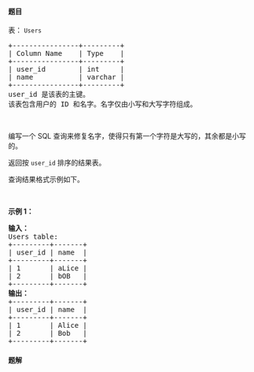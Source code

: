 #### 题目
<p>表： <code>Users</code></p>

<pre>
+----------------+---------+
| Column Name    | Type    |
+----------------+---------+
| user_id        | int     |
| name           | varchar |
+----------------+---------+
user_id 是该表的主键。
该表包含用户的 ID 和名字。名字仅由小写和大写字符组成。
</pre>

<p>&nbsp;</p>

<p>编写一个 SQL 查询来修复名字，使得只有第一个字符是大写的，其余都是小写的。</p>

<p>返回按 <code>user_id</code> 排序的结果表。</p>

<p>查询结果格式示例如下。</p>

<p>&nbsp;</p>

<p><strong>示例 1：</strong></p>

<pre>
<strong>输入：</strong>
Users table:
+---------+-------+
| user_id | name  |
+---------+-------+
| 1       | aLice |
| 2       | bOB   |
+---------+-------+
<strong>输出：</strong>
+---------+-------+
| user_id | name  |
+---------+-------+
| 1       | Alice |
| 2       | Bob   |
+---------+-------+</pre>


 #### 题解